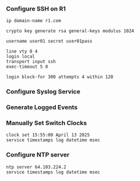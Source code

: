 ### Configure SSH on R1

```
ip domain-name r1.com

crypto key generate rsa general-keys modulus 1024

username user01 secret user01pass

line vty 0 4
login local 
transport input ssh
exec-timeout 5 0

login block-for 300 attempts 4 within 120
```


### Configure Syslog Service


### Generate Logged Events

### Manually Set Switch Clocks
```
clock set 15:55:00 April 13 2025
service timestamps log datetime msec
```

### Configure NTP server
```
ntp server 64.103.224.2
service timestamps log datetime msec
```
